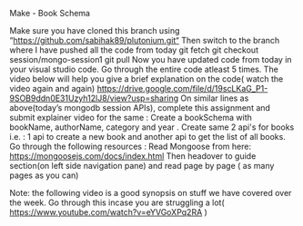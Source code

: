   Make -  Book Schema


Make sure you have cloned this branch using  
“https://github.com/sabihak89/plutonium.git“
Then switch to the branch where I have pushed all the code from today
git fetch
git checkout session/mongo-session1
git pull
Now you have updated code from today in your visual studio code. Go through the entire code atleast 5 times. The video below will help you give a brief explanation on the code( watch the video again and again)
https://drive.google.com/file/d/19scLKaG_P1-9SOB9ddn0E31Uzyh12lJ8/view?usp=sharing 
On similar lines as above(today’s mongodb session APIs), complete this assignment and submit explainer video for the same : Create a bookSchema with bookName, authorName, category and year . Create same 2 api's for books i.e. : 1 api to create a new book and another api to get the list of all books. 
Go through the following resources :
Read Mongoose from here: https://mongoosejs.com/docs/index.html 
Then headover to guide section(on left side navigation pane) and read page by page ( as many pages as you can)



Note: the following video is a good synopsis on stuff we have covered over the week. Go through this incase you are struggling a lot( https://www.youtube.com/watch?v=eYVGoXPq2RA 
)



